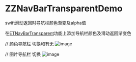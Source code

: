 # ZZNavBarTransparentDemo
swift滑动返回时导航栏颜色渐变及alpha值

在[ETNavBarTransparent](https://github.com/EnderTan/ETNavBarTransparent)功能上添加导航栏颜色及滑动返回渐变色

// 颜色导航栏 切换和有无
![image](https://github.com/zzz1029335886/ZZNavBarTransparentDemo/blob/master/ZZNavBarTransparentDemo.gif)


// 图片导航栏 切换
![image](https://github.com/zzz1029335886/ZZNavBarTransparentDemo/blob/master/QQ20180709-184044.gif)
